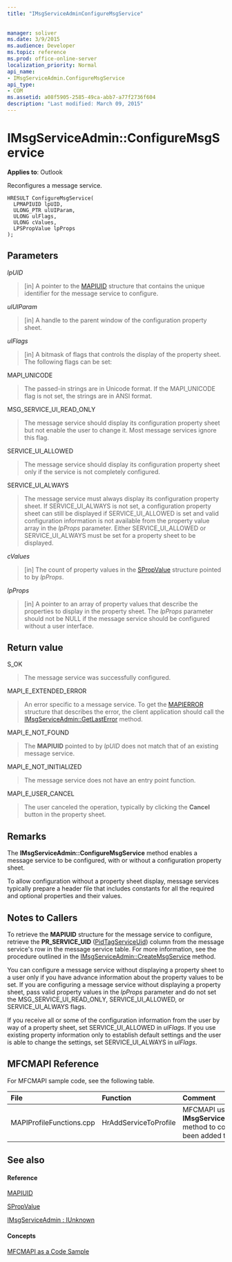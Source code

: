 ```yaml
---
title: "IMsgServiceAdminConfigureMsgService"
 
 
manager: soliver
ms.date: 3/9/2015
ms.audience: Developer
ms.topic: reference
ms.prod: office-online-server
localization_priority: Normal
api_name:
- IMsgServiceAdmin.ConfigureMsgService
api_type:
- COM
ms.assetid: a08f5905-2585-49ca-abb7-a77f2736f604
description: "Last modified: March 09, 2015"
---
```


# IMsgServiceAdmin::ConfigureMsgService

  
  
**Applies to**: Outlook 
  
Reconfigures a message service.
  
```
HRESULT ConfigureMsgService(
  LPMAPIUID lpUID,
  ULONG_PTR ulUIParam,
  ULONG ulFlags,
  ULONG cValues,
  LPSPropValue lpProps
);
```

## Parameters

 _lpUID_
  
> [in] A pointer to the [MAPIUID](mapiuid.md) structure that contains the unique identifier for the message service to configure. 
    
 _ulUIParam_
  
> [in] A handle to the parent window of the configuration property sheet.
    
 _ulFlags_
  
> [in] A bitmask of flags that controls the display of the property sheet. The following flags can be set:
    
MAPI_UNICODE 
  
> The passed-in strings are in Unicode format. If the MAPI_UNICODE flag is not set, the strings are in ANSI format.
    
MSG_SERVICE_UI_READ_ONLY 
  
> The message service should display its configuration property sheet but not enable the user to change it. Most message services ignore this flag.
    
SERVICE_UI_ALLOWED 
  
> The message service should display its configuration property sheet only if the service is not completely configured.
    
SERVICE_UI_ALWAYS 
  
> The message service must always display its configuration property sheet. If SERVICE_UI_ALWAYS is not set, a configuration property sheet can still be displayed if SERVICE_UI_ALLOWED is set and valid configuration information is not available from the property value array in the  _lpProps_ parameter. Either SERVICE_UI_ALLOWED or SERVICE_UI_ALWAYS must be set for a property sheet to be displayed. 
    
 _cValues_
  
> [in] The count of property values in the [SPropValue](spropvalue.md) structure pointed to by  _lpProps_. 
    
 _lpProps_
  
> [in] A pointer to an array of property values that describe the properties to display in the property sheet. The  _lpProps_ parameter should not be NULL if the message service should be configured without a user interface. 
    
## Return value

S_OK 
  
> The message service was successfully configured.
    
MAPI_E_EXTENDED_ERROR 
  
> An error specific to a message service. To get the [MAPIERROR](mapierror.md) structure that describes the error, the client application should call the [IMsgServiceAdmin::GetLastError](imsgserviceadmin-getlasterror.md) method. 
    
MAPI_E_NOT_FOUND 
  
> The **MAPIUID** pointed to by  _lpUID_ does not match that of an existing message service. 
    
MAPI_E_NOT_INITIALIZED 
  
> The message service does not have an entry point function.
    
MAPI_E_USER_CANCEL 
  
> The user canceled the operation, typically by clicking the **Cancel** button in the property sheet. 
    
## Remarks

The **IMsgServiceAdmin::ConfigureMsgService** method enables a message service to be configured, with or without a configuration property sheet. 
  
To allow configuration without a property sheet display, message services typically prepare a header file that includes constants for all the required and optional properties and their values.
  
## Notes to Callers

To retrieve the **MAPIUID** structure for the message service to configure, retrieve the **PR_SERVICE_UID** ([PidTagServiceUid](pidtagserviceuid-canonical-property.md)) column from the message service's row in the message service table. For more information, see the procedure outlined in the [IMsgServiceAdmin::CreateMsgService](imsgserviceadmin-createmsgservice.md) method. 
  
You can configure a message service without displaying a property sheet to a user only if you have advance information about the property values to be set. If you are configuring a message service without displaying a property sheet, pass valid property values in the  _lpProps_ parameter and do not set the MSG_SERVICE_UI_READ_ONLY, SERVICE_UI_ALLOWED, or SERVICE_UI_ALWAYS flags. 
  
If you receive all or some of the configuration information from the user by way of a property sheet, set SERVICE_UI_ALLOWED in  _ulFlags_. If you use existing property information only to establish default settings and the user is able to change the settings, set SERVICE_UI_ALWAYS in  _ulFlags_.
  
## MFCMAPI Reference

For MFCMAPI sample code, see the following table.
  
|**File**|**Function**|**Comment**|
|:-----|:-----|:-----|
|MAPIProfileFunctions.cpp  <br/> |HrAddServiceToProfile  <br/> |MFCMAPI uses the **IMsgServiceAdmin::ConfigureMsgService** method to configure a service that has been added to a profile.  <br/> |
   
## See also

#### Reference

[MAPIUID](mapiuid.md)
  
[SPropValue](spropvalue.md)
  
[IMsgServiceAdmin : IUnknown](imsgserviceadminiunknown.md)
#### Concepts

[MFCMAPI as a Code Sample](mfcmapi-as-a-code-sample.md)

